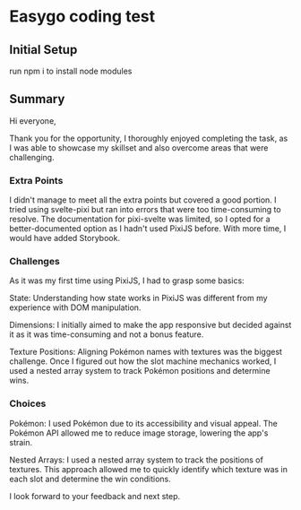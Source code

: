 # Easygo coding test

## Initial Setup

run npm i to install node modules

## Summary

Hi everyone,

Thank you for the opportunity, I thoroughly enjoyed completing the task, as I was able to showcase my skillset and also overcome areas that were challenging.

### Extra Points

I didn't manage to meet all the extra points but covered a good portion. I tried using svelte-pixi but ran into errors that were too time-consuming to resolve. The documentation for pixi-svelte was limited, so I opted for a better-documented option as I hadn't used PixiJS before. With more time, I would have added Storybook.

### Challenges

As it was my first time using PixiJS, I had to grasp some basics:

State: Understanding how state works in PixiJS was different from my experience with DOM manipulation.

Dimensions: I initially aimed to make the app responsive but decided against it as it was time-consuming and not a bonus feature.

Texture Positions: Aligning Pokémon names with textures was the biggest challenge. Once I figured out how the slot machine mechanics worked, I used a nested array system to track Pokémon positions and determine wins.

### Choices

Pokémon: I used Pokémon due to its accessibility and visual appeal. The Pokémon API allowed me to reduce image storage, lowering the app's strain.

Nested Arrays: I used a nested array system to track the positions of textures. This approach allowed me to quickly identify which texture was in each slot and determine the win conditions.

I look forward to your feedback and next step.
